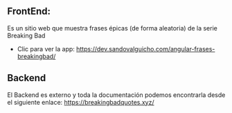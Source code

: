 ## FrontEnd:

Es un sitio web que muestra frases épicas (de forma aleatoria) de la serie Breaking Bad
 - Clic para ver la app: https://dev.sandovalguicho.com/angular-frases-breakingbad/ 

## Backend

El Backend es externo y toda la documentación podemos encontrarla desde el siguiente enlace: https://breakingbadquotes.xyz/
